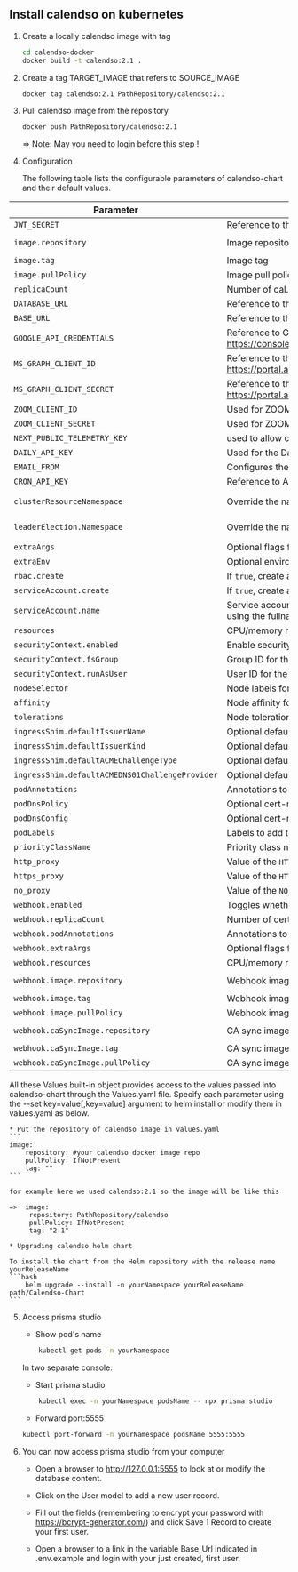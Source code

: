 ## Install calendso on kubernetes

1. Create a locally calendso image with tag

    ```bash
    cd calendso-docker
    docker build -t calendso:2.1 .
    ```

2.  Create a tag TARGET_IMAGE that refers to SOURCE_IMAGE

    ```bash
    docker tag calendso:2.1 PathRepository/calendso:2.1
    ```

3. Pull calendso image from the repository

    ```bash
    docker push PathRepository/calendso:2.1
    ```
    => Note: May you need to login before this step !

4. Configuration

    The following table lists the configurable parameters of calendso-chart and their default values.
    
| Parameter | Description | Default |
| --------- | ----------- | ------- |
| `JWT_SECRET` | Reference to the secret to be used when pulling images | `[]` |
| `image.repository` | Image repository | `quay.io/jetstack/cert-manager-controller` |
| `image.tag` | Image tag | `v0.6.2` |
| `image.pullPolicy` | Image pull policy | `IfNotPresent` |
| `replicaCount`  | Number of cal.com replicas  | `1` |
| `DATABASE_URL` | Reference to the url of the database | `[]` |
| `BASE_URL` | Reference to the url of calendso application after its installation | `[]` |
| `GOOGLE_API_CREDENTIALS` | Reference to Google API credentials. You can get this from https://console.cloud.google.com/apis/dashboard | `[]` |
| `MS_GRAPH_CLIENT_ID` | Reference to the application (client) ID from https://portal.azure.com/#blade/Microsoft_AAD_IAM/ActiveDirectoryMenuBlade/RegisteredApps | `[]` |
| `MS_GRAPH_CLIENT_SECRET` | Reference to the application (SecretClient) ID from https://portal.azure.com/#blade/Microsoft_AAD_IAM/ActiveDirectoryMenuBlade/RegisteredApps  | `[]` |
| `ZOOM_CLIENT_ID` | Used for ZOOM integration, you can get this from https://marketplace.zoom.us/ | `[]` |
| `ZOOM_CLIENT_SECRET` | Used for ZOOM integration, you can get this from https://marketplace.zoom.us/ | `[]` |
| `NEXT_PUBLIC_TELEMETRY_KEY` | used to allow calendso to collect anonymous usage | `[]` |
| `DAILY_API_KEY` | Used for the Daily integration | `[]` |
| `EMAIL_FROM` | Configures the global From: header whilst sending emails. | `[]` |
| `CRON_API_KEY` | Reference to ApiKey for cronjobs | `[]` |
| `clusterResourceNamespace` | Override the namespace used to store DNS provider credentials etc. for ClusterIssuer resources | Same namespace as cert-manager pod
| `leaderElection.Namespace` | Override the namespace used to store the ConfigMap for leader election | Same namespace as cert-manager pod
| `extraArgs` | Optional flags for cert-manager | `[]` |
| `extraEnv` | Optional environment variables for cert-manager | `[]` |
| `rbac.create` | If `true`, create and use RBAC resources | `true` |
| `serviceAccount.create` | If `true`, create a new service account | `true` |
| `serviceAccount.name` | Service account to be used. If not set and `serviceAccount.create` is `true`, a name is generated using the fullname template |  |
| `resources` | CPU/memory resource requests/limits | |
| `securityContext.enabled` | Enable security context | `false` |
| `securityContext.fsGroup` | Group ID for the container | `1001` |
| `securityContext.runAsUser` | User ID for the container | `1001` |
| `nodeSelector` | Node labels for pod assignment | `{}` |
| `affinity` | Node affinity for pod assignment | `{}` |
| `tolerations` | Node tolerations for pod assignment | `[]` |
| `ingressShim.defaultIssuerName` | Optional default issuer to use for ingress resources |  |
| `ingressShim.defaultIssuerKind` | Optional default issuer kind to use for ingress resources |  |
| `ingressShim.defaultACMEChallengeType` | Optional default challenge type to use for ingresses using ACME issuers |  |
| `ingressShim.defaultACMEDNS01ChallengeProvider` | Optional default DNS01 challenge provider to use for ingresses using ACME issuers with DNS01 |  |
| `podAnnotations` | Annotations to add to the cert-manager pod | `{}` |
| `podDnsPolicy` | Optional cert-manager pod [DNS policy](https://kubernetes.io/docs/concepts/services-networking/dns-pod-service/#pods-dns-policy) |  |
| `podDnsConfig` | Optional cert-manager pod [DNS configurations](https://kubernetes.io/docs/concepts/services-networking/dns-pod-service/#pods-dns-config) |  |
| `podLabels` | Labels to add to the cert-manager pod | `{}` |
| `priorityClassName`| Priority class name for cert-manager and webhook pods | `""` |
| `http_proxy` | Value of the `HTTP_PROXY` environment variable in the cert-manager pod | |
| `https_proxy` | Value of the `HTTPS_PROXY` environment variable in the cert-manager pod | |
| `no_proxy` | Value of the `NO_PROXY` environment variable in the cert-manager pod | |
| `webhook.enabled` | Toggles whether the validating webhook component should be installed | `true` |
| `webhook.replicaCount` | Number of cert-manager webhook replicas | `1` |
| `webhook.podAnnotations` | Annotations to add to the webhook pods | `{}` |
| `webhook.extraArgs` | Optional flags for cert-manager webhook component | `[]` |
| `webhook.resources` | CPU/memory resource requests/limits for the webhook pods | |
| `webhook.image.repository` | Webhook image repository | `quay.io/jetstack/cert-manager-webhook` |
| `webhook.image.tag` | Webhook image tag | `v0.6.2` |
| `webhook.image.pullPolicy` | Webhook image pull policy | `IfNotPresent` |
| `webhook.caSyncImage.repository` | CA sync image repository | `quay.io/munnerz/apiextensions-ca-helper` |
| `webhook.caSyncImage.tag` | CA sync image tag | `v0.1.0` |
| `webhook.caSyncImage.pullPolicy` | CA sync image pull policy | `IfNotPresent` |

 All these Values built-in object provides access to the values passed into calendso-chart through the Values.yaml file.
Specify each parameter using the --set key=value[,key=value] argument to helm install or modify them in values.yaml as below.

    * Put the repository of calendso image in values.yaml
    ```
    image:
        repository: #your calendso docker image repo
        pullPolicy: IfNotPresent
        tag: ""
    ```

    for example here we used calendso:2.1 so the image will be like this

    =>  image:
         repository: PathRepository/calendso
         pullPolicy: IfNotPresent
         tag: "2.1"

    * Upgrading calendso helm chart

    To install the chart from the Helm repository with the release name yourReleaseName
    ```bash
        helm upgrade --install -n yourNamespace yourReleaseName path/Calendso-Chart
    ```
5. Access prisma studio
 
    * Show pod's name
    ```bash
        kubectl get pods -n yourNamespace
    ```
    In two separate console:

    * Start prisma studio
    ```bash
        kubectl exec -n yourNamespace podsName -- npx prisma studio
    ```
    
    * Forward port:5555
    ```bash
    kubectl port-forward -n yourNamespace podsName 5555:5555
    ```
6. You can now access prisma studio from your computer

    * Open a browser to http://127.0.0.1:5555 to look at or modify the database content.
    
    * Click on the User model to add a new user record.

    * Fill out the fields (remembering to encrypt your password with https://bcrypt-generator.com/) and click Save 1 Record to create your first user.

    * Open a browser to a link in the variable Base_Url indicated in .env.example and login with your just created, first user.
